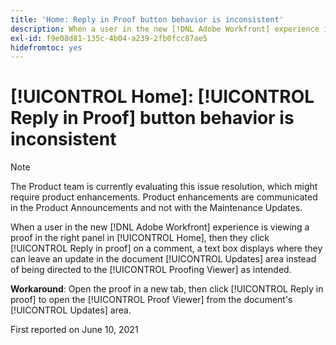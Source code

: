 ```yaml
---
title: 'Home: Reply in Proof button behavior is inconsistent'
description: When a user in the new [!DNL Adobe Workfront] experience is viewing a proof in the right panel in [!UICONTROL Home], then they click [!UICONTROL Reply in proof] on a comment, a text box displays where they can leave an update in the [!UICONTROL document Updates] area instead of being directed to the Proofing Viewer as intended.
exl-id: f9e08d81-135c-4b04-a239-2fb0fcc87ae5
hidefromtoc: yes
---
```

# [!UICONTROL Home]: [!UICONTROL Reply in Proof] button behavior is inconsistent

>[!NOTE]
>
>The Product team is currently evaluating this issue resolution, which might require product enhancements. Product enhancements are communicated in the Product Announcements and not with the Maintenance Updates.

When a user in the new [!DNL Adobe Workfront] experience is viewing a proof in the right panel in [!UICONTROL Home], then they click [!UICONTROL Reply in proof] on a comment, a text box displays where they can leave an update in the document [!UICONTROL Updates] area instead of being directed to the [!UICONTROL Proofing Viewer] as intended.

**Workaround**: Open the proof in a new tab, then click [!UICONTROL Reply in proof] to open the [!UICONTROL Proof Viewer] from the document's [!UICONTROL Updates] area.

First reported on June 10, 2021
